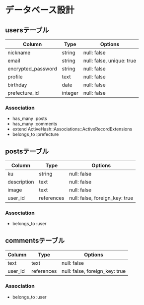 # データベース設計

## usersテーブル
| Column               | Type       | Options                        |
| ------               | ---------- | ------------------------------ |
| nickname             | string     | null: false                    |
| email                | string     | null: false, unique: true      |
| encrypted_password   | string     | null: false                    |
| profile              | text       | null: false                    |
| birthday             | date       | null: false                    |
| prefecture_id        | integer    | null: false                    |

### Association
- has_many :posts
- has_many :comments
- extend ActiveHash::Associations::ActiveRecordExtensions
- belongs_to :prefecture

## postsテーブル
| Column               | Type       | Options                        |
| ------               | ---------- | ------------------------------ |
| ku                   | string     | null: false                    |
| description          | text       | null: false                    |
| image                | text       | null: false                    |
| user_id              | references | null: false, foreign_key: true |

### Association
- belongs_to :user

## commentsテーブル
| Column               | Type       | Options                        |
| ------               | ---------- | ------------------------------ |
| text                 | text       | null: false                    |
| user_id              | references | null: false, foreign_key: true |

### Association
- belongs_to :user

